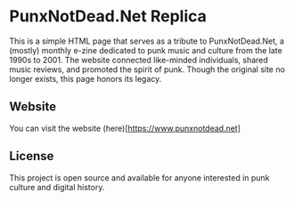 # PunxNotDead.Net Replica

This is a simple HTML page that serves as a tribute to PunxNotDead.Net, a (mostly) monthly e-zine dedicated to punk music and culture from the late 1990s to 2001. The website connected like-minded individuals, shared music reviews, and promoted the spirit of punk. Though the original site no longer exists, this page honors its legacy.

## Website

You can visit the website (here)[https://www.punxnotdead.net]

## License

This project is open source and available for anyone interested in punk culture and digital history.